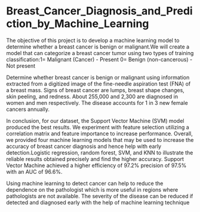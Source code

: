 # Breast_Cancer_Diagnosis_and_Prediction_by_Machine_Learning

The objective of this project is to develop a machine learning model to determine whether a breast cancer is benign or malignant.We will create a model that can categorize a breast cancer tumor using two types of training classification:1= Malignant (Cancer) - Present 0= Benign (non-cancerous) -Not present

Determine whether breast cancer is benign or malignant using information extracted from a digitized image of the fine-needle aspiration test (FNA) of a breast mass. Signs of breast cancer are lumps, breast shape changes, skin peeling, and redness. About 255,000 and 2,300 are diagnosed in women and men respectively. The disease accounts for 1 in 3 new female cancers annually. 

In conclusion, for our dataset, the Support Vector Machine (SVM) model produced the best results. We experiment with feature selection utilizing a correlation matrix and feature importance to increase performance. Overall, we provided four machine learning models that may be used to increase the accuracy of breast cancer diagnosis and hence help with early detection.Logistic regression, random forest, SVM, and KNN to illustrate the reliable results obtained precisely and find the higher accuracy. Support Vector Machine achieved a higher efficiency of 97.2% precision of 97.5% with an AUC of 96.6%.

Using machine learning to detect cancer can help to reduce the dependence on the pathologist which is more useful in regions where pathologists are not available. The severity of the disease can be reduced if detected and diagnosed early with the help of machine learning technique
